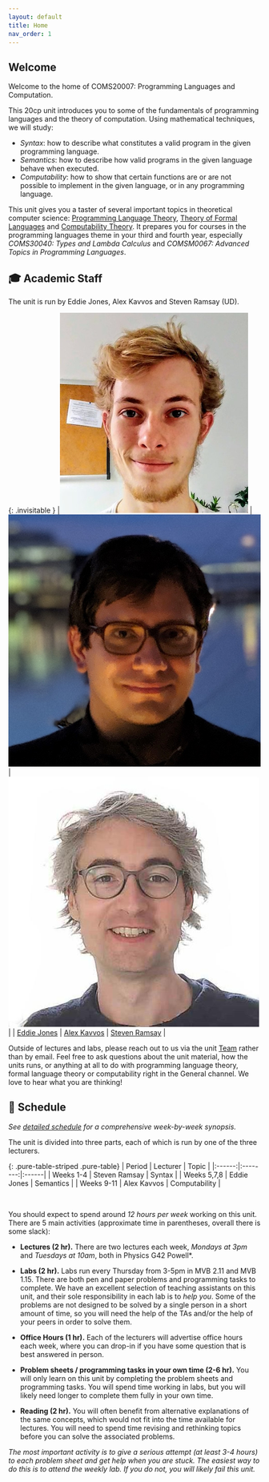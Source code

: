```yaml
---
layout: default
title: Home
nav_order: 1
---
```

## Welcome

Welcome to the home of COMS20007: Programming Languages and Computation.  

This 20cp unit introduces you to some of the fundamentals of programming languages and the theory of computation.  Using mathematical techniques, we will study:
  * *Syntax*: how to describe what constitutes a valid program in the given programming language.
  * *Semantics*: how to describe how valid programs in the given language behave when executed.
  * *Computability*: how to show that certain functions are or are not possible to implement in the given language, or in any programming language. 

This unit gives you a taster of several important topics in theoretical computer science: [Programming Language Theory](https://en.wikipedia.org/wiki/Programming_language_theory), [Theory of Formal Languages](https://en.wikipedia.org/wiki/Formal_language) and [Computability Theory](https://en.wikipedia.org/wiki/Computability_theory). It prepares you for courses in the programming languages theme in your third and fourth year, especially *COMS30040: Types and Lambda Calculus* and *COMSM0067: Advanced Topics in Programming Languages*.

## :mortar_board: Academic Staff

The unit is run by Eddie Jones, Alex Kavvos and Steven Ramsay (UD).

{: .invisitable }
|![Eddie](assets/admin/Eddie.png) |![Alex](assets/admin/Alex.jpg) |![Steven](assets/admin/wbc.jpg)  |
| [Eddie Jones][1] | [Alex Kavvos][2] | [Steven Ramsay][3] |

[1]: https://ec-jones.github.io/
[2]: https://www.lambdabetaeta.eu
[3]: https://sjrsay.github.io

Outside of lectures and labs, please reach out to us via the unit [Team](https://teams.microsoft.com/l/channel/19%3ApSxhf5hViQtLxNM7SJLv6Aqlkpn8YxymXy2xg7ekFR41%40thread.tacv2/General?groupId=9454975e-2a9a-4d4c-be14-4d889c7936b0&tenantId=b2e47f30-cd7d-4a4e-a5da-b18cf1a4151b) rather than by email.  Feel free to ask questions about the unit material, how the units runs, or anything at all to do with programming language theory, formal language theory or computability right in the General channel.  We love to hear what you are thinking!


## :date: Schedule

*See [detailed schedule](schedule.html) for a comprehensive week-by-week synopsis.*

The unit is divided into three parts, each of which is run by one of the three lecturers.

{: .pure-table-striped .pure-table}
| Period | Lecturer | Topic |
|:------:|:--------:|:------| 
| Weeks 1-4    | Steven Ramsay | Syntax        |
| Weeks 5,7,8  | Eddie Jones   | Semantics     |
| Weeks 9-11   | Alex Kavvos   | Computability |

<br/>

You should expect to spend around *12 hours per week* working on this unit.  There are 5 main activities (approximate time in parentheses, overall there is some slack):

  * __Lectures (2 hr).__ There are two lectures each week, *Mondays at 3pm* and *Tuesdays at 10am*, both in Physics G42 Powell*. 

  * __Labs (2 hr).__  Labs run every Thursday from 3-5pm in MVB 2.11 and MVB 1.15.  There are both pen and paper problems and programming tasks to complete.  We have an excellent selection of teaching assistants on this unit, and their sole responsibility in each lab is to *help you*.  Some of the problems are not designed to be solved by a single person in a short amount of time, so you will need the help of the TAs and/or the help of your peers in order to solve them. 

  * __Office Hours (1 hr).__ Each of the lecturers will advertise office hours each week, where you can drop-in if you have some question that is best answered in person.

  * __Problem sheets / programming tasks in your own time (2-6 hr).__ You will only learn on this unit by completing the problem sheets and programming tasks.  You will spend time working in labs, but you will likely need longer to complete them fully in your own time.

  <!-- * __Office hours (<1 hr).__ Each week there will be office hours with the lecturer, either online or in their office in MVB.  These will be irregular and advertised separately in each week. -->

  * __Reading (2 hr).__  You will often benefit from alternative explanations of the same concepts, which would not fit into the time available for lectures.  You will need to spend time revising and rethinking topics before you can solve the associated problems.

*The most important activity is to give a serious attempt (at least 3-4 hours) to each problem sheet and get help when you are stuck. The easiest way to do this is to attend the weekly lab.  If you do not, you will likely fail this unit.*